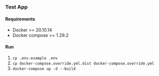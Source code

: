 ### Test App
#### Requirements
* Docker >= 20.10.14
* Docker compose >= 1.29.2
#### Run
1. `cp .env.example .env`
2. `cp docker-compose.override.yml.dist docker-compose.override.yml`
3. `docker-compose up -d --build`